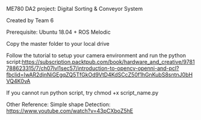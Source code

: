 ME780 DA2 project: Digital Sorting & Conveyor System

Created by Team 6

Prerequisite: Ubuntu 18.04 + ROS Melodic

Copy the master folder to your local drive

Follow the tutorial to setup your camera environment and run the python script:https://subscription.packtpub.com/book/hardware_and_creative/9781788623315/7/ch07lvl1sec57/introduction-to-opencv-openni-and-pcl?fbclid=IwAR2djnNiGEgqZQ5TfGkOd9VtD4KdSCcZ50f1hGnKubS8sntnJ0bHVQ4K0vA

If you cannot run python script, try chmod +x script_name.py

Other Reference:
Simple shape Detection: https://www.youtube.com/watch?v=43pCXboZ5hE